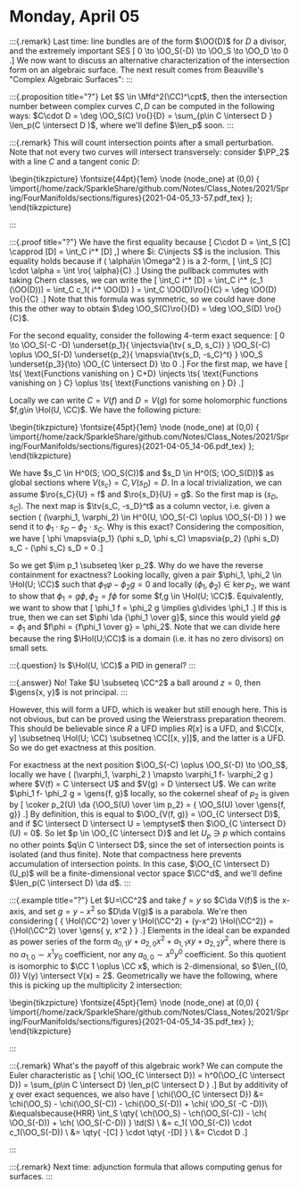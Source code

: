 # Monday, April 05


:::{.remark}
Last time: line bundles are of the form $\OO(D)$ for $D$ a divisor, and the extremely important SES
\[
0 \to \OO_S(-D) \to \OO_S \to \OO_D \to 0
.\]
We now want to discuss an alternative characterization of the intersection form on an algebraic surface.
The next result comes from Beauville's "Complex Algebraic Surfaces":
:::

:::{.proposition title="?"}
Let $S \in \Mfd^2(\CC)^\cpt$, then the intersection number between complex curves $C, D$ can be computed in the following ways:
$C\cdot D = \deg \OO_S(C) \ro{}{D} = \sum_{p\in C \intersect D } \len_p(C \intersect D )$, where we'll define $\len_p$ soon.
:::

:::{.remark}
This will count intersection points after a small perturbation.
Note that not every two curves will intersect transversely: consider $\PP_2$ with a line $C$ and a tangent conic $D$:

\begin{tikzpicture}
\fontsize{44pt}{1em} 
\node (node_one) at (0,0) { \import{/home/zack/SparkleShare/github.com/Notes/Class_Notes/2021/Spring/FourManifolds/sections/figures}{2021-04-05_13-57.pdf_tex} };
\end{tikzpicture}

:::

:::{.proof title="?"}
We have the first equality because
\[
C\cdot D = \int_S [C] \capprod [D] = \int_C i^* [D]
,\]
where $i: C\injects S$ is the inclusion.
This equality holds because if \( \alpha\in \Omega^2 \) is a 2-form, 
\[
\int_S [C] \cdot \alpha = \int \ro{ \alpha}{C}
.\]
Using the pullback commutes with taking Chern classes, we can write the 
\[
\int_C i^* [D] = \int_C i^* (c_1 (\OO(D))) = \int_C c_1( i^* \OO(D) ) = \int_C \OO(D)\ro{}{C} = \deg \OO(D) \ro{}{C}
.\]
Note that this formula was symmetric, so we could have done this the other way to obtain $\deg \OO_S(C)\ro{}{D} = \deg \OO_S(D) \ro{}{C}$.

For the second equality, consider the following 4-term exact sequence: 
\[
0 \to \OO_S(-C -D) 
\underset{p_1}{ \injectsvia{\tv{ s_D, s_C}} } \OO_S(-C) \oplus \OO_S(-D) 
\underset{p_2}{ \mapsvia{\tv{s_D, -s_C}^t} } \OO_S 
\underset{p_3}{\to} \OO_{C \intersect D} 
\to 0
.\]
For the first map, we have
\[
\ts{ \text{Functions vanishing on } C+D} \injects
\ts{ \text{Functions vanishing on } C}
\oplus
\ts{ \text{Functions vanishing on } D}
.\]

Locally we can write $C = V(f)$ and $D = V(g)$ for some holomorphic functions $f,g\in \Hol(U, \CC)$.
We have the following picture:

\begin{tikzpicture}
\fontsize{45pt}{1em} 
\node (node_one) at (0,0) { \import{/home/zack/SparkleShare/github.com/Notes/Class_Notes/2021/Spring/FourManifolds/sections/figures}{2021-04-05_14-06.pdf_tex} };
\end{tikzpicture}

We have $s_C \in H^0(S; \OO_S(C))$ and $s_D \in H^0(S; \OO_S(D))$ as global sections where $V(s_c) = C, V(s_D) = D$.
In a local trivialization, we can assume $\ro{s_C}{U} = f$ and $\ro{s_D}{U} = g$.
So the first map is $(s_D, s_C)$.
The next map is $\tv{s_C, -s_D}^t$ as a column vector, i.e. given a section \( (\varphi_1, \varphi_2) \in H^0(U, \OO_S(-C) \oplus \OO_S(-D) ) \) we send it to $\phi_1 \cdot s_D - \phi_2 \cdot s_C$.
Why is this exact?
Considering the composition, we have
\[
\phi \mapsvia{p_1}
(\phi s_D, \phi s_C)
\mapsvia{p_2}
(\phi s_D) s_C - (\phi s_C) s_D = 0
.\]

So we get $\im p_1 \subseteq \ker p_2$.
Why do we have the reverse containment for exactness?
Looking locally, given a pair $\phi_1, \phi_2 \in \Hol(U; \CC)$ such that $\phi_1 \varphi- \phi_2 g = 0$ and locally $(\phi_1, \phi_2) \in \ker p_2$, we want to show that $\phi_1 = g \phi, \phi_2 = f\phi$ for some $f,g \in \Hol(U; \CC)$.
Equivalently, we want to show that 
\[
\phi_1 f = \phi_2 g \implies g\divides \phi_1
.\]
If this is true, then we can set $\phi \da {\phi_1 \over g}$, since this would yield $g\phi = \phi_1$ and $f\phi = {f\phi_1 \over g} = \phi_2$.
Note that we can divide here because the ring $\Hol(U;\CC)$ is a domain (i.e. it has no zero divisors) on small sets.

:::{.question}
Is $\Hol(U, \CC)$ a PID in general?
:::

:::{.answer}
No! Take $U \subseteq \CC^2$ a ball around $z=0$, then $\gens{x, y}$ is not principal.
:::

However, this will form a UFD, which is weaker but still enough here.
This is not obvious, but can be proved using the Weierstrass preparation theorem.
This should be believable since $R$ a UFD implies $R[x]$ is a UFD, and $\CC[x, y] \subsetneq \Hol(U; \CC) \subsetneq \CC[[x, y]]$, and the latter is a UFD.
So we do get exactness at this position.

For exactness at the next position $\OO_S(-C) \oplus \OO_S(-D) \to \OO_S$, locally we have \( (\varphi_1, \varphi_2 ) \mapsto \varphi_1 f- \varphi_2 g \) where $V(f) = C \intersect U$ and $V(g) = D \intersect U$.
We can write $\phi_1 f- \phi_2 g = \gens{f, g}$ locally, so 
the cokernel sheaf of $p_2$ is given by 
\[
\coker p_2(U) \da {\OO_S(U) \over \im p_2} = { \OO_S(U) \over \gens{f, g}}
.\]
By definition, this is equal to $\OO_{V(f, g)} = \OO_{C \intersect D}$, and if $C \intersect D \intersect U = \emptyset$ then $\OO_{C \intersect D}(U) = 0$.
So let $p \in \OO_{C \intersect D}$ and let $U_p \ni p$ which contains no other points $q\in C \intersect D$, since the set of intersection points is isolated (and thus finite).
Note that compactness here prevents accumulation of intersection points.
In this case, $\OO_{C \intersect D}(U_p)$ will be a finite-dimensional vector space $\CC^d$, and we'll define $\len_p(C \intersect D) \da d$.
:::

:::{.example title="?"}
Let $U=\CC^2$ and take $f=y$ so $C\da V(f)$ is the x-axis, and set $g = y-x^2$ so $D\da V(g)$ is a parabola.
We're then considering 
\[ 
{ \Hol(\CC^2) \over y \Hol(\CC^2) + (y-x^2) \Hol(\CC^2)} = {\Hol(\CC^2) \over \gens{ y, x^2 }  }
.\]
Elements in the ideal can be expanded as power series of the form $a_{0,1}y + a_{2, 0}x^2 + a_{1, 1} xy + a_{2,2} y^2$, where there is no $a_{1, 0} \sim x^1 y_0$ coefficient, nor any $a_{0, 0} \sim x^0 y^0$ coefficient.
So this quotient is isomorphic to $\CC 1 \oplus \CC x$, which is 2-dimensional, so $\len_{(0, 0)} V(y) \intersect V(x) = 2$.
Geometrically we have the following, where this is picking up the multiplicity 2 intersection:

\begin{tikzpicture}
\fontsize{45pt}{1em} 
\node (node_one) at (0,0) { \import{/home/zack/SparkleShare/github.com/Notes/Class_Notes/2021/Spring/FourManifolds/sections/figures}{2021-04-05_14-35.pdf_tex} };
\end{tikzpicture}

:::


:::{.remark}
What's the payoff of this algebraic work?
We can compute the Euler characteristic as 
\[
\chi( \OO_{C \intersect D}) = h^0(\OO_{C \intersect D}) = \sum_{p\in C \intersect D} \len_p(C \intersect D )
.\]
But by additivity of $\chi$ over exact sequences, we also have
\[
\chi(\OO_{C \intersect D}) 
&= \chi(\OO_S) - \chi(\OO_S(-C)) - \chi(\OO_S(-D)) + \chi( \OO_S( -C -D))\\
&\equalsbecause{HRR}
\int_S \qty{ \ch(\OO_S) - \ch(\OO_S(-C)) - \ch( \OO_S(-D)) + \ch( \OO_S(-C-D)) } \td(S) \\
&= c_1( \OO_S(-C)) \cdot c_1(\OO_S(-D)) \\
&= \qty{ -[C] } \cdot \qty{ -[D] } \\
&= C\cdot D
.\]

:::

:::{.remark}
Next time: adjunction formula that allows computing genus for surfaces.
:::












